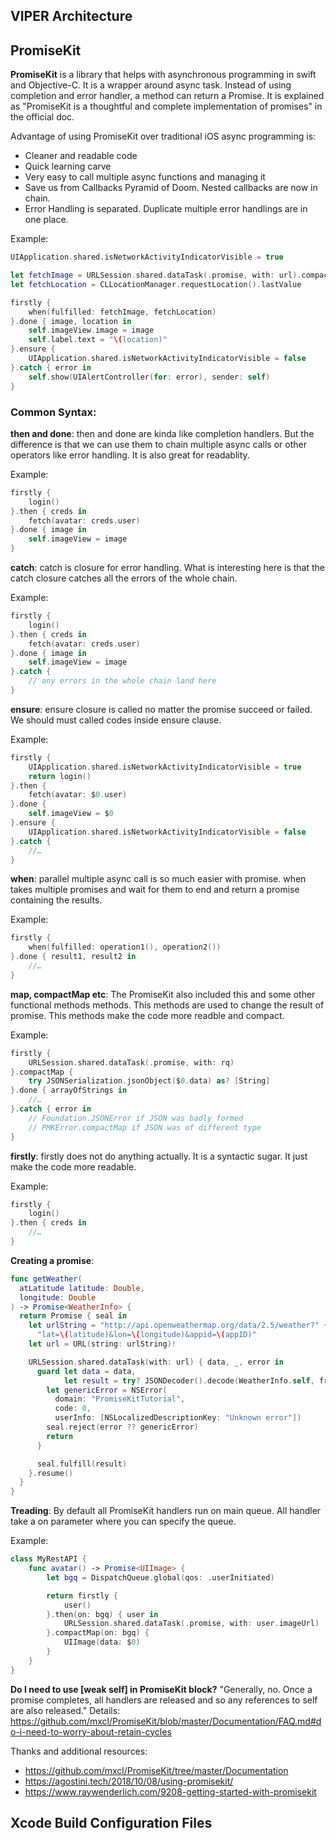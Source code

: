 ## VIPER Architecture

## PromiseKit

**PromiseKit** is a library that helps with asynchronous programming in swift and Objective-C. It is a wrapper around async task. Instead of using completion and error handler, a method can return a Promise.
It is explained as "PromiseKit is a thoughtful and complete implementation of promises" in the official doc.

Advantage of using PromiseKit over traditional iOS async programming is:
* Cleaner and readable code
* Quick learning carve 
* Very easy to call multiple async functions and managing it
* Save us from Callbacks Pyramid of Doom. Nested callbacks are now in chain.
* Error Handling is separated. Duplicate multiple error handlings are in one place.

Example: 

```swift
UIApplication.shared.isNetworkActivityIndicatorVisible = true

let fetchImage = URLSession.shared.dataTask(.promise, with: url).compactMap{ UIImage(data: $0.data) }
let fetchLocation = CLLocationManager.requestLocation().lastValue

firstly {
    when(fulfilled: fetchImage, fetchLocation)
}.done { image, location in
    self.imageView.image = image
    self.label.text = "\(location)"
}.ensure {
    UIApplication.shared.isNetworkActivityIndicatorVisible = false
}.catch { error in
    self.show(UIAlertController(for: error), sender: self)
}
```

### Common Syntax: 

**then and done**: then and done are kinda like completion handlers. But the difference is that we can use them to chain multiple async calls or other operators like error handling. It is also great for readablity. 

Example:
```swift
firstly {
    login()
}.then { creds in
    fetch(avatar: creds.user)
}.done { image in
    self.imageView = image
}
```

**catch**: catch is closure for error handling. What is interesting here is that the catch closure catches all the errors of the whole chain. 

Example:
```swift
firstly {
    login()
}.then { creds in
    fetch(avatar: creds.user)
}.done { image in
    self.imageView = image
}.catch {
    // any errors in the whole chain land here
}
```

**ensure**: ensure closure is called no matter the promise succeed or failed. We should must called codes inside ensure clause.

Example: 
```swift
firstly {
    UIApplication.shared.isNetworkActivityIndicatorVisible = true
    return login()
}.then {
    fetch(avatar: $0.user)
}.done {
    self.imageView = $0
}.ensure {
    UIApplication.shared.isNetworkActivityIndicatorVisible = false
}.catch {
    //…
}
```

**when**: parallel multiple async call is so much easier with promise. when takes multiple promises and wait for them to end and return a promise containing the results.

Example:
```swift
firstly {
    when(fulfilled: operation1(), operation2())
}.done { result1, result2 in
    //…
}
```

**map, compactMap etc**: The PromiseKit also included this and some other functional methods methods. This methods are used to change the result of promise. This methods make the code more readble and compact. 

Example:
```swift
firstly {
    URLSession.shared.dataTask(.promise, with: rq)
}.compactMap {
    try JSONSerialization.jsonObject($0.data) as? [String]
}.done { arrayOfStrings in
    //…
}.catch { error in
    // Foundation.JSONError if JSON was badly formed
    // PMKError.compactMap if JSON was of different type
}
```

**firstly**: firstly does not do anything actually. It is a syntactic sugar. It just make the code more readable.

Example:
```swift
firstly {
    login()
}.then { creds in
    //…
}
```

**Creating a promise**:
```swift
func getWeather(
  atLatitude latitude: Double, 
  longitude: Double
) -> Promise<WeatherInfo> {
  return Promise { seal in
    let urlString = "http://api.openweathermap.org/data/2.5/weather?" +
      "lat=\(latitude)&lon=\(longitude)&appid=\(appID)"
    let url = URL(string: urlString)!

    URLSession.shared.dataTask(with: url) { data, _, error in
      guard let data = data,
            let result = try? JSONDecoder().decode(WeatherInfo.self, from: data) else {
        let genericError = NSError(
          domain: "PromiseKitTutorial",
          code: 0,
          userInfo: [NSLocalizedDescriptionKey: "Unknown error"])
        seal.reject(error ?? genericError)
        return
      }

      seal.fulfill(result)
    }.resume()
  }
}
```

**Treading**: By default all PromiseKit handlers run on main queue. All handler take a on parameter where you can specify the queue.

Example:
```swift
class MyRestAPI {
    func avatar() -> Promise<UIImage> {
        let bgq = DispatchQueue.global(qos: .userInitiated)

        return firstly {
            user()
        }.then(on: bgq) { user in
            URLSession.shared.dataTask(.promise, with: user.imageUrl)
        }.compactMap(on: bgq) {
            UIImage(data: $0)
        }
    }
}
```

**Do I need to use [weak self] in PromiseKit block?**
"Generally, no. Once a promise completes, all handlers are released and so any references to self are also released." Details: https://github.com/mxcl/PromiseKit/blob/master/Documentation/FAQ.md#do-i-need-to-worry-about-retain-cycles


Thanks and additional resources:
* https://github.com/mxcl/PromiseKit/tree/master/Documentation
* https://agostini.tech/2018/10/08/using-promisekit/
* https://www.raywenderlich.com/9208-getting-started-with-promisekit

## Xcode Build Configuration Files
